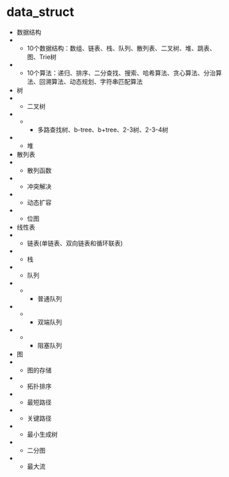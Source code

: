 # data_struct
- 数据结构
- - 10个数据结构：数组、链表、栈、队列、散列表、二叉树、堆、跳表、图、Trie树
- - 10个算法：递归、排序、二分查找、搜索、哈希算法、贪心算法、分治算法、回溯算法、动态规划、字符串匹配算法
- 树
- - 二叉树
- - - 多路查找树、b-tree、b+tree、2-3树、2-3-4树
- - 堆
- 散列表
- - 散列函数
- - 冲突解决
- - 动态扩容
- - 位图
- 线性表
- - 链表(单链表、双向链表和循环联表)
- - 栈
- - 队列
- - - 普通队列
- - - 双端队列
- - - 阻塞队列
- 图
- - 图的存储
- - 拓扑排序
- - 最短路径
- - 关键路径
- - 最小生成树
- - 二分图
- - 最大流